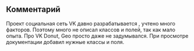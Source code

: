 ## Комментарий

Проект социальная сеть VK давно разрабатывается , учтено много факторов. 
Поэтому много не описал классов и полей, так как мало опыта. Про VK Donut, Geo просто даже не задумывался.
При просмотре документации добавил нужные классы и поля.
